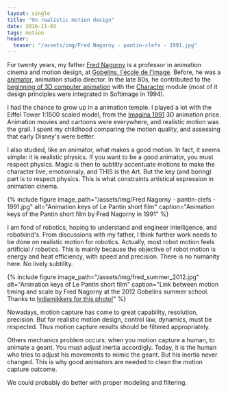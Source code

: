 ```yaml
---
layout: single
title: "On realistic motion design"
date: 2016-11-02
tags: motion
header:
  teaser: "/assets/img/Fred Nagorny - pantin-clefs - 1991.jpg"
---
```


For twenty years, my father [Fred Nagorny](https://frednagorny.fr/) is a professor in animation cinema and motion design, at [Gobelins, l'école de l'image](https://www.gobelins.fr/). Before, he was a [animator](https://www.youtube.com/channel/UCXQk9hrbllT5By2MwLcuSQA), animation studio director. In the late 80s, he contributed to the [beginning of 3D computer animation](https://histoire3d.siggraph.org/index.php/Frédéric_Nagorny) with the [Character](https://histoire3d.siggraph.org/index.php/Character) module (most of it design principles were integrated in Softimage in 1994).  

I had the chance to grow up in a animation temple. I played a lot with the Eiffel Tower 1:1500 scaled model, from the [Imagina 1991](https://histoire3d.siggraph.org/index.php/Le_Pantin) 3D animation price. Animation movies and cartoons were everywhere, and realistic motion was the grail.
I spent my childhood comparing the motion quality, and assessing that early Disney's were better.  

I also studied, like an animator, what makes a good motion. In fact, it seems simple: it is realistic physics. If you want to be a good animator, you must respect physics.
Magic is then to subtitly accentuate motions to make the character live, emotionnaly, and THIS is the Art. But the key (and boring) part is to respect physics. This is what constraints artistical expression in animation cinema.

{% include figure image_path="/assets/img/Fred Nagorny - pantin-clefs - 1991.jpg" alt="Animation keys of Le Pantin short film" caption="Animation keys of the Pantin short film by Fred Nagorny in 1991" %}

I am fond of robotics, hoping to understand and engineer intelligence, and robotkind's.
From discussions with my father, I think further work needs to be done on realistic motion for robotics.
Actually, most robot motion feels artificial / robotics.
This is mainly because the objective of robot motion is energy and heat efficiency, with speed and precision. There is no humanity here. No lively subtility.

{% include figure image_path="/assets/img/fred_summer_2012.jpg" alt="Animation keys of Le Pantin short film" caption="Link between motion timing and scale by Fred Nagorny at the 2012 Gobelins summer school. Thanks to [lydiamikkers for this photo!](http://lydiamikkers.blogspot.com/2012/09/gobelins-summer-school-fred-nagorny_2.html)" %}

Nowadays, motion capture has come to great capability, resolution, precision. But for realistic motion design, control law, dynamics, must be respected. Thus motion capture results should be filtered appropriately.

Others mechanics problem occurs: when you motion capture a human, to animate a geant. You must adjust inertia accordigly. Today, it is the human who tries to adjust his movements to mimic the geant. But his inertia never changed. This is why good animators are needed to clean the motion capture outcome.  

We could probably do better with proper modeling and filtering.  
